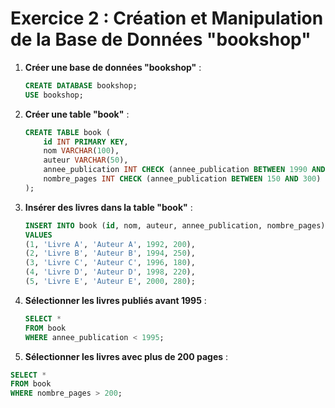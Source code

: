 # Exercice 2 : Création et Manipulation de la Base de Données "bookshop"

1. **Créer une base de données "bookshop"** :
    
    ```sql
    CREATE DATABASE bookshop;
    USE bookshop;
    
    ```
    
2. **Créer une table "book"** :
    
    ```sql
    CREATE TABLE book (
        id INT PRIMARY KEY,
        nom VARCHAR(100),
        auteur VARCHAR(50),
        annee_publication INT CHECK (annee_publication BETWEEN 1990 AND 2000),
        nombre_pages INT CHECK (annee_publication BETWEEN 150 AND 300)
    );
    
    ```
    
3. **Insérer des livres dans la table "book"** :
    
    ```sql
    INSERT INTO book (id, nom, auteur, annee_publication, nombre_pages)
    VALUES
    (1, 'Livre A', 'Auteur A', 1992, 200),
    (2, 'Livre B', 'Auteur B', 1994, 250),
    (3, 'Livre C', 'Auteur C', 1996, 180),
    (4, 'Livre D', 'Auteur D', 1998, 220),
    (5, 'Livre E', 'Auteur E', 2000, 280);
    
    ```
    
4. **Sélectionner les livres publiés avant 1995** :
    
    ```sql
    SELECT *
    FROM book
    WHERE annee_publication < 1995;
    
    ```
    
5. **Sélectionner les livres avec plus de 200 pages** :

```sql
SELECT *
FROM book
WHERE nombre_pages > 200;

```